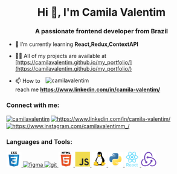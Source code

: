 <h1 align="center">Hi 👋, I'm Camila Valentim</h1>
<h3 align="center">A passionate frontend developer from Brazil</h3>

- 🌱 I’m currently learning **React,Redux,ContextAPI**

- 👨‍💻 All of my projects are available at [https://camilavalentim.github.io/my_portfolio/](https://camilavalentim.github.io/my_portfolio/)
<img align="right" src="https://octocat-generator-assets.githubusercontent.com/my-octocat-1612906578505.png" alt="camilavalentim" align="left" width="400" />

- 📫 How to reach me **https://www.linkedin.com/in/camila-valentim/**

<h3 align="left">Connect with me:</h3>
<p align="left">
<a href="https://dev.to/camilavalentim" target="blank"><img align="center" src="https://cdn.jsdelivr.net/npm/simple-icons@3.0.1/icons/dev-dot-to.svg" alt="camilavalentim" height="30" width="40" /></a>
<a href="https://linkedin.com/in/https://www.linkedin.com/in/camila-valentim/" target="blank"><img align="center" src="https://cdn.jsdelivr.net/npm/simple-icons@3.0.1/icons/linkedin.svg" alt="https://www.linkedin.com/in/camila-valentim/" height="30" width="40" /></a>
<a href="https://instagram.com/https://www.instagram.com/camilavalentimm_/" target="blank"><img align="center" src="https://cdn.jsdelivr.net/npm/simple-icons@3.0.1/icons/instagram.svg" alt="https://www.instagram.com/camilavalentimm_/" height="30" width="40" /></a>
</p>

<h3 align="left">Languages and Tools:</h3>
<p align="left"> <a href="https://www.w3schools.com/css/" target="_blank"> <img src="https://raw.githubusercontent.com/devicons/devicon/master/icons/css3/css3-original-wordmark.svg" alt="css3" width="40" height="40"/> </a> <a href="https://www.figma.com/" target="_blank"> <img src="https://www.vectorlogo.zone/logos/figma/figma-icon.svg" alt="figma" width="40" height="40"/> </a> <a href="https://git-scm.com/" target="_blank"> <img src="https://www.vectorlogo.zone/logos/git-scm/git-scm-icon.svg" alt="git" width="40" height="40"/> </a> <a href="https://www.w3.org/html/" target="_blank"> <img src="https://raw.githubusercontent.com/devicons/devicon/master/icons/html5/html5-original-wordmark.svg" alt="html5" width="40" height="40"/> </a> <a href="https://developer.mozilla.org/en-US/docs/Web/JavaScript" target="_blank"> <img src="https://raw.githubusercontent.com/devicons/devicon/master/icons/javascript/javascript-original.svg" alt="javascript" width="40" height="40"/> </a> <a href="https://www.linux.org/" target="_blank"> <img src="https://raw.githubusercontent.com/devicons/devicon/master/icons/linux/linux-original.svg" alt="linux" width="40" height="40"/> </a> <a href="https://www.python.org" target="_blank"> <img src="https://raw.githubusercontent.com/devicons/devicon/master/icons/python/python-original.svg" alt="python" width="40" height="40"/> </a> <a href="https://reactjs.org/" target="_blank"> <img src="https://raw.githubusercontent.com/devicons/devicon/master/icons/react/react-original-wordmark.svg" alt="react" width="40" height="40"/> </a> <a href="https://redux.js.org" target="_blank"> <img src="https://raw.githubusercontent.com/devicons/devicon/master/icons/redux/redux-original.svg" alt="redux" width="40" height="40"/> </a> </p>


<modelo README = https://rahuldkjain.github.io/gh-profile-readme-generator/>
